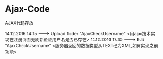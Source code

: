 # Ajax-Code
AJAX代码存放

14.12.2016 14:15 ---> Upload floder "AjaxCheckUsername" <用ajax技术实现在注册页面无刷新验证用户名是否已存在>
14.12.2016 17:35 ---> Edit "AjaxCheckUsername" <服务器返回的数据类型从TEXT改为XML,如何实现之前功能>
